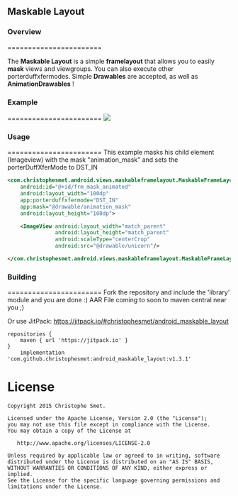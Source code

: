 ## Maskable Layout


### Overview
=======================

The **Maskable Layout** is a simple **framelayout** that allows you to easily **mask** views and viewgroups. 
You can also execute other porterduffxfermodes. 
Simple **Drawables** are accepted, as well as **AnimationDrawables** !

### Example
=======================
![](/Screencast.gif)
### Usage
=======================
This example masks his child element (Imageview) with the mask "animation_mask" and sets the porterDuffXferMode to DST_IN

```xml
<com.christophesmet.android.views.maskableframelayout.MaskableFrameLayout
    android:id="@+id/frm_mask_animated"
    android:layout_width="100dp"
    app:porterduffxfermode="DST_IN"
    app:mask="@drawable/animation_mask"
    android:layout_height="100dp">

    <ImageView android:layout_width="match_parent"
               android:layout_height="match_parent"
               android:scaleType="centerCrop"
               android:src="@drawable/unicorn"/>

</com.christophesmet.android.views.maskableframelayout.MaskableFrameLayout>
```

### Building
=======================
Fork the repository and include the 'library' module and you are done :)
AAR File coming to soon to maven central near you ;)

Or use JitPack: https://jitpack.io/#christophesmet/android_maskable_layout

```
repositories {
    maven { url 'https://jitpack.io' }
}
    implementation 'com.github.christophesmet:android_maskable_layout:v1.3.1'
```

License
=======

    Copyright 2015 Christophe Smet.

    Licensed under the Apache License, Version 2.0 (the "License");
    you may not use this file except in compliance with the License.
    You may obtain a copy of the License at

       http://www.apache.org/licenses/LICENSE-2.0

    Unless required by applicable law or agreed to in writing, software
    distributed under the License is distributed on an "AS IS" BASIS,
    WITHOUT WARRANTIES OR CONDITIONS OF ANY KIND, either express or implied.
    See the License for the specific language governing permissions and
    limitations under the License.
